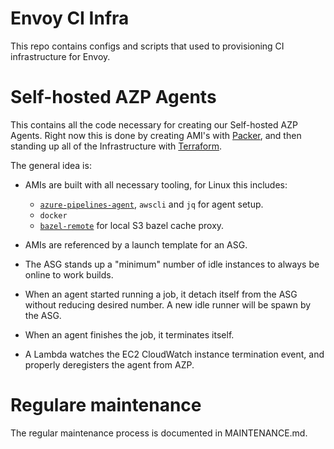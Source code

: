 # Envoy CI Infra #

This repo contains configs and scripts that used to provisioning CI infrastructure
for Envoy.


# Self-hosted AZP Agents #

This contains all the code necessary for creating our Self-hosted AZP Agents.
Right now this is done by creating AMI's with [Packer](https://www.packer.io/),
and then standing up all of the Infrastructure with
[Terraform](https://www.terraform.io/).

The general idea is:

  - AMIs are built with all necessary tooling, for Linux this includes:
    - [`azure-pipelines-agent`](https://github.com/microsoft/azure-pipelines-agent),
      `awscli` and `jq` for agent setup.
    - `docker`
    - [`bazel-remote`](https://github.com/buchgr/bazel-remote) for local S3 bazel cache proxy.

  - AMIs are referenced by a launch template for an ASG.

  - The ASG stands up a "minimum" number of idle instances to always be online to
    work builds.

  - When an agent started running a job, it detach itself from the ASG without
    reducing desired number. A new idle runner will be spawn by the ASG.

  - When an agent finishes the job, it terminates itself.

  - A Lambda watches the EC2 CloudWatch instance termination event,
   and properly deregisters the agent from AZP.

# Regulare maintenance

The regular maintenance process is documented in MAINTENANCE.md.
